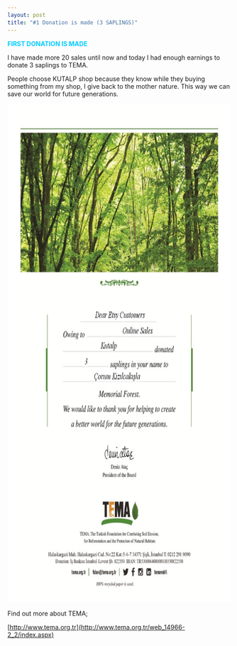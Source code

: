 ```yaml
---
layout: post
title: "#1 Donation is made (3 SAPLINGS)"
---
```

<p><span style="color: #00ccff;"><strong>FIRST DONATION IS MADE</strong></span></p>
<p>I have made more 20 sales until now and today I had enough earnings to donate 3 saplings to TEMA.</p>
<p>People choose KUTALP shop because they know while they buying something from my shop, I give back to the mother nature. This way we can save our world for future generations.</p>


<p><img src="https://github.com/Kutalp/portfolio-jekyll-theme/blob/gh-pages/assets/img/projects/Kutalp%20etsy%20shop%20sapling%20donation.jpg?raw=true" alt="Certificate" width="794" height="1123" /></p>


Find out more about TEMA;

[http://www.tema.org.tr](http://www.tema.org.tr/web_14966-2_2/index.aspx)


